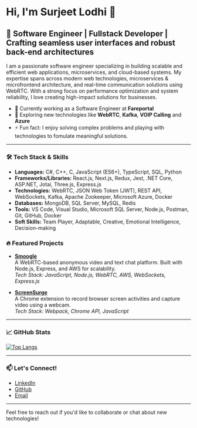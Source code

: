 # Hi, I'm Surjeet Lodhi 👋

## 🚀 Software Engineer | Fullstack Developer | Crafting seamless user interfaces and robust back-end architectures

I am a passionate software engineer specializing in building scalable and efficient web applications, microservices, and cloud-based systems. My expertise spans across modern web technologies, microservices & microfrontend architecture, and real-time communication solutions using WebRTC. With a strong focus on performance optimization and system reliability, I love creating high-impact solutions for businesses.

- 🔭 Currently working as a Software Engineer at **Fareportal**
- 🌱 Exploring new technologies like **WebRTC**, **Kafka**, **VOIP Calling** and **Azure**
- ⚡ Fun fact: I enjoy solving complex problems and playing with technologies to fomulate meaningful solutions.
---
### 🛠️ Tech Stack & Skills
- **Languages:** C\#, C++, C, JavaScript (ES6+), TypeScript, SQL, Python
- **Frameworks/Libraries:** React.js, Next.js, Redux, Jest, .NET Core, ASP.NET, Jotai, Three.js, Express.js
- **Technologies:** WebRTC, JSON Web Token (JWT), REST API, WebSockets, Kafka, Apache Zookeeper, Microsoft Azure, Docker
- **Databases:** MongoDB, SQL Server, MySQL, Redis
- **Tools:** VS Code, Visual Studio, Microsoft SQL Server, Node.js, Postman, Git, GitHub, Docker
- **Soft Skills:** Team Player, Adaptable, Creative, Emotional Intelligence, Decision-making

### 🔥 Featured Projects

- **[Smoogle](https://52.64.135.169/)**  
  A WebRTC-based anonymous video and text chat platform. Built with Node.js, Express, and AWS for scalability.  
  _Tech Stack: JavaScript, Node.js, WebRTC, AWS, WebSockets, Express.js_

- **[ScreenSurge](https://microsoftedge.microsoft.com/addons/detail/screen-webcam-recorder-/ckndfidbhfagchdakfgkmjonooacmhcn)**  
  A Chrome extension to record browser screen activities and capture video using a webcam.  
  _Tech Stack: Webpack, Chrome API, JavaScript_
---

### 📈 GitHub Stats
[![Top Langs](https://github-readme-stats.vercel.app/api/top-langs/?username=surjeetlodhirajput&langs_count=8&&layout=donut)](https://github.com/surjeetlodhirajput)

---

### 📫 Let's Connect!
- [LinkedIn](https://linkedin.com/in/surjeetlodhirajput)
- [GitHub](https://github.com/surjeetlodhirajput)
- [Email](mailto:surjeetrajput433@gmail.com)

---

Feel free to reach out if you'd like to collaborate or chat about new technologies!
